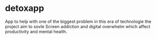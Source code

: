 # detoxapp
App to help with one of the biggest problem in this era of technologie the project aim to sovle Screen addiction and digital overwhelm which affect productivity and mental health.
